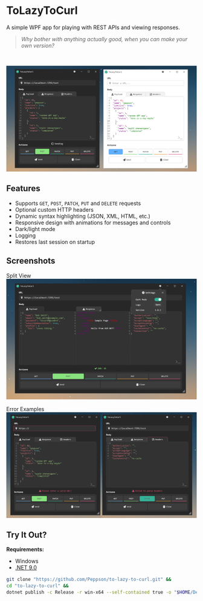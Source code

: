 # ToLazyToCurl
A simple WPF app for playing with REST APIs and viewing responses.

> *Why bother with anything actually good, when you can make your own version?*

<br>

![Dark and Light theme](/images/App.png)

## Features
* Supports `GET`, `POST`, `PATCH`, `PUT` and `DELETE` requests
* Optional custom HTTP headers
* Dynamic syntax highlighting (JSON, XML, HTML, etc.)
* Responsive design with animations for messages and controls
* Dark/light mode
* Logging
* Restores last session on startup

## Screenshots

Split View
![Split View](/images/SplitView.png)

Error Examples
![Error Examples](/images/UiErrorMessages.png)

## Try It Out?

**Requirements:**  
* Windows  
* [.NET 9.0](https://dotnet.microsoft.com/en-us/download/dotnet)


``` bash
git clone "https://github.com/Peppson/to-lazy-to-curl.git" &&
cd "to-lazy-to-curl" &&
dotnet publish -c Release -r win-x64 --self-contained true -o "$HOME/Desktop"
```

<br>
